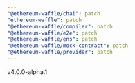```yaml
---
"@ethereum-waffle/chai": patch
"ethereum-waffle": patch
"@ethereum-waffle/compiler": patch
"@ethereum-waffle/e2e": patch
"@ethereum-waffle/ens": patch
"@ethereum-waffle/mock-contract": patch
"@ethereum-waffle/provider": patch
---
```


v4.0.0-alpha.1
